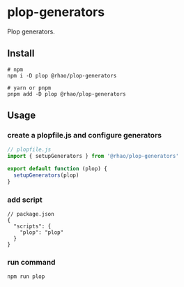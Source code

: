 # plop-generators

Plop generators.

## Install

```shell
# npm
npm i -D plop @rhao/plop-generators

# yarn or pnpm
pnpm add -D plop @rhao/plop-generators
```

## Usage

### create a plopfile.js and configure generators

```ts
// plopfile.js
import { setupGenerators } from '@rhao/plop-generators'

export default function (plop) {
  setupGenerators(plop)
}
```

### add script

```jsonc
// package.json
{
  "scripts": {
    "plop": "plop"
  }
}
```

### run command

```shell
npm run plop
```
